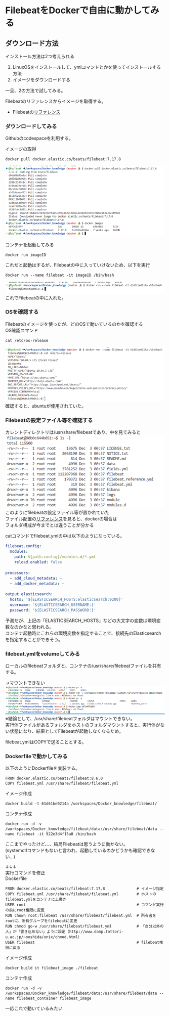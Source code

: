 # FilebeatをDockerで自由に動かしてみる  

## ダウンロード方法  

インストール方法は2つ考えられる  
1. LinuxOSをインストールして、ymlコマンドとかを使ってインストールする方法  
2. イメージをダウンロードする  

一旦、2の方法で試してみる。  

Filebeatのリファレンスからイメージを取得する。  
- Filebeatの[リファレンス](https://www.elastic.co/guide/en/beats/filebeat/7.17/running-on-docker.html#running-on-docker)  

### ダウンロードしてみる  

Githubのcodespaceを利用する。  

イメージの取得  
```
docker pull docker.elastic.co/beats/filebeat:7.17.8
```
![image](./image/23.png)  

コンテナを起動してみる  
```
docker run imageID 
```
これだと起動はするが、Filebeatの中に入っていけないため、以下を実行  
```
docker run --name filebeat -it imageID /bin/bash
```
![image](./image/24.png)  
これでFilebeatの中に入れた。  

### OSを確認する  

Filebeatのイメージを使ったが、どのOSで動いているのかを確認する  
OS確認コマンド  
```
cat /etc/os-release
```
![image](./image/25.png)  
確認すると、ubuntuが使用されていた。  

### Filebeatの設定ファイル等を確認する  

カレントディレクトリは/usr/share/filebeatであり、中を見てみると  
![image](./image/26.png)  
このようにfilebeatの設定ファイル等が置かれていた  
ファイル配置の[リファレンス](https://www.elastic.co/guide/en/beats/filebeat/7.17/directory-layout.html#_docker)を見ると、dockerの場合は  
フォルダ構成が今までとは違うことが分かる  

catコマンドでfilebeat.ymlの中は以下のようになっている。  
```yaml
filebeat.config:
  modules:
    path: ${path.config}/modules.d/*.yml
    reload.enabled: false

processors:
  - add_cloud_metadata: ~
  - add_docker_metadata: ~

output.elasticsearch:
  hosts: '${ELASTICSEARCH_HOSTS:elasticsearch:9200}'
  username: '${ELASTICSEARCH_USERNAME:}'
  password: '${ELASTICSEARCH_PASSWORD:}'
```
予測だが、上記の「ELASTICSEARCH_HOSTS」などの大文字の変数は環境変数なのかなと思われる。  
コンテナ起動時にこれらの環境変数を指定することで、接続先のElasticsearchを指定することができそう。  


### filebeat.ymlをvolumeしてみる  

ローカルのfilebeatフォルダと、コンテナの/usr/share/filebeatファイルを共有する。  

→マウントできない  
![image](./image/27.png)  
※結論として、/usr/share/filebeatフォルダはマウントできない。  
  実行体ファイルがあるフォルダをホストのフォルダマウントすると、実行体がない状態になり、結果としてFilebeatが起動しなくなるため。  

filebeat.ymlはCOPYで送ることとする。  

### Dockerfileで動かしてみる  

以下のようにDockerfileを実装する。  
```
FROM docker.elastic.co/beats/filebeat:8.6.0
COPY filebeat.yml /usr/share/filebeat/filebeat.yml
```

イメージ作成  
```
docker build -t 61d61be0214a /workspaces/Docker_knowledge/filebeat/
```
コンテナ作成  
```
docker run -d -v /workspaces/Docker_knowledge/filebeat/data:/usr/share/filebeat/data --name filebeat -it 922e3d4f15a0 /bin/bash
```

ここまでやったけど、、、結局Filebeatは思うように動かない。  
(systemctlコマンドもないと言われ、起動しているのかどうかも確認できない...)  


↓↓↓  
実行コマンドを修正  
Dockerfile  
```
FROM docker.elastic.co/beats/filebeat:7.17.8              # イメージ指定
COPY filebeat.yml /usr/share/filebeat/filebeat.yml        # ホストのfilebeat.ymlをコンテナに上書き
USER root                                                 # コマンド実行の前にroot権限に変更
RUN chown root:filebeat /usr/share/filebeat/filebeat.yml  # 所有者をrootに、所有グループをfilebeatに変更
RUN chmod go-w /usr/share/filebeat/filebeat.yml           # 「自分以外の人」が「書き込めない」ように設定（http://www.damp.tottori-u.ac.jp/~ooshida/unix/chmod.html）
USER filebeat                                             # filebeat権限に戻る
```

イメージ作成  
```
docker build it filebeat_image ./filebeat
```
コンテナ作成  
```
docker run -d -v /workspaces/Docker_knowledge/filebeat/data:/usr/share/filebeat/data --name filebeat_container filebeat_image
```

一応これで動いているみたい  

